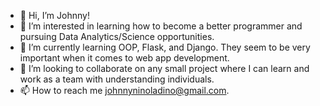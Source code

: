 - 👋 Hi, I’m Johnny!
- 👀 I’m interested in learning how to become a better programmer and pursuing Data Analytics/Science opportunities.
- 🌱 I’m currently learning OOP, Flask, and Django. They seem to be very important when it comes to web app development.
- 💞️ I’m looking to collaborate on any small project where I can learn and work as a team with understanding individuals.
- 📫 How to reach me johnnyninoladino@gmail.com.

<!---
jsninoladino/jsninoladino is a ✨ special ✨ repository because its `README.md` (this file) appears on your GitHub profile.
You can click the Preview link to take a look at your changes.
--->
